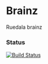 # Brainz
Ruedala brainz

### Status
[![Build Status](https://magnum.travis-ci.com/Sealos/brainz.svg?token=Nq9nGbzrDxTZnaSyrhxz&branch=master)]()